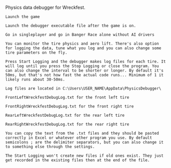 Physics data debugger for Wreckfest.

    Launch the game

    Launch the debugger executable file after the game is on.

    Go in singleplayer and go in Banger Race alone without AI drivers

    You can monitor the tire physics and aero lift. There's also option for logging the data, tune what you log and you can also change some tire parameters on the fly.

    Press Start Logging and the debugger makes log files for each tire. It will log until you press the Stop Logging or close the program. You can also change the interval to be shorter or longer. By default it's 50ms, but that's not how fast the actual code runs... Minimum of 1 it likely runs about 30-50ms.

    Log files are located in C:\Users\USER_NAME\AppData\PhysicsDebugger\

    FrontLeftWreckfestDebugLog.txt for the front left tire

    FrontRightWreckfestDebugLog.txt for the front right tire

    RearLeftWreckfestDebugLog.txt for the rear left tire

    RearRightWreckfestDebugLog.txt for the rear right tire

    You can copy the text from the .txt files and they should be pasted correctly in Excel or whatever other program you use. By default semicolons ; are the delimiter separators, but you can also change it to something else through the settings.

    The Start Logging won't create new files if old ones exist. They just get recorded in the existing files then at the end of the file.
